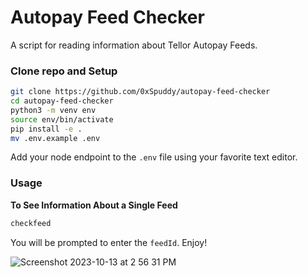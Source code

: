 # Autopay Feed Checker

A script for reading information about Tellor Autopay Feeds.

### Clone repo and Setup
```sh
git clone https://github.com/0xSpuddy/autopay-feed-checker
cd autopay-feed-checker
python3 -m venv env
source env/bin/activate
pip install -e .
mv .env.example .env
```
Add your node endpoint to the `.env` file using your favorite text editor.

### Usage

**To See Information About a Single Feed**
```sh
checkfeed
```
You will be prompted to enter the `feedId`.
Enjoy!

![Screenshot 2023-10-13 at 2 56 31 PM](https://github.com/0xSpuddy/autopay-feed-checker/assets/72078372/1dd56801-6314-41b8-a0a7-a5066616dd31)
